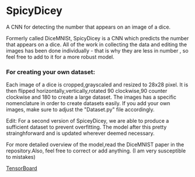 # SpicyDicey
A CNN for detecting the number that appears on an image of a dice.

Formerly called DiceMNISt, SpicyDicey is a CNN which predicts the number that appears on a dice. All of the work in collecting the data and editing the images has been done individually - that is why they are less in number , so feel free to add to it for a more robust model.

<h3> For creating your own dataset: </h3>
Each image of a dice is cropped,grayscaled and resized to 28x28 pixel. It is then flipped horizontally,vertically,rotated 90 clockwise,90 counter clockwise and 180 to create a large dataset. The images has a specific nomenclature in order to create datasets easily. If you add your own images, make sure to adjust the "Dataset.py" file accordingly.

<p1>Edit: For a second version of SpiceyDicey, we are able to produce a sufficient dataset to prevent overfitting. The model after this pretty strainghforward and is updated wherever deemed necessary.</p1>

<p1>For more detailed overview of the model,read the DiceMNIST paper in the repository.Also, feel free to correct or add anything. (I am very susceptible to mistakes) </p1>


[TensorBoard](https://tensorboard.dev/experiment/TzCA1ZjpREaEcgx3BVZmGQ/)

